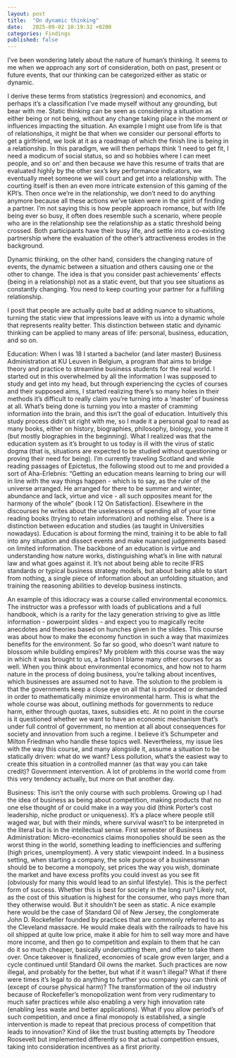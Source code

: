 ```yaml
---
layout: post
title:  "On dynamic thinking"
date:   2025-09-02 10:19:32 +0200
categories: Findings 
published: false
---
```

I’ve been wondering lately about the nature of human’s thinking. It seems to me when we approach any sort of consideration, both on past, present or future events, that our thinking can be categorized either as static or dynamic.

I derive these terms from statistics (regression) and economics, and perhaps it’s a classification I’ve made myself without any grounding, but bear with me. Static thinking can be seen as considering a situation as either being or not being, without any change taking place in the moment or influences impacting the situation. An example I might use from life is that of relationships, it might be that when we consider our personal efforts to get a girlfriend, we look at it as a roadmap of which the finish line is being in a relationship. In this paradigm, we will then perhaps think ‘I need to get fit, I need a modicum of social status, so and so hobbies where I can meet people, and so on’ and then because we have this resume of traits that are evaluated highly by the other sex’s key performance indicators, we eventually meet someone we will court and get into a relationship with. The courting itself is then an even more intricate extension of this gaming of the KPI’s. Then once we’re in the relationship, we don’t need to do anything anymore because all these actions we’ve taken were in the spirit of finding a partner. I’m not saying this is how people approach romance, but with life being ever so busy, it often does resemble such a scenario, where people who are in the relationship see the relationship as a static threshold being crossed. Both participants have their busy life, and settle into a co-existing partnership where the evaluation of the other’s attractiveness erodes in the background.

Dynamic thinking, on the other hand, considers the changing nature of events, the dynamic between a situation and others causing one or the other to change. The idea is that you consider past achievements’ effects (being in a relationship) not as a static event, but that you see situations as constantly changing. You need to keep courting your partner for a fulfilling relationship. 

I posit that people are actually quite bad at adding nuance to situations, turning the static view that impressions leave with us into a dynamic whole that represents reality better. This distinction between static and dynamic thinking can be applied to many areas of life: personal, business, education, and so on. 

Education:
When I was 18 I started a bachelor (and later master) Business Administration at KU Leuven in Belgium, a program that aims to bridge theory and practice to streamline business students for the real world. I started out in this overwhelmed by all the information I was supposed to study and get into my head, but through experiencing the cycles of courses and their supposed aims, I started realizing there’s so many holes in their methods it’s difficult to really claim you’re turning into a ‘master’ of business at all. What’s being done is turning you into a master of cramming information into the brain, and this isn’t the goal of education. Intuitively this study process didn’t sit right with me, so I made it a personal goal to read as many books, either on history, biographies, philosophy, biology, you name it (but mostly biographies in the beginning). What I realized was that the education system as it’s brought to us today is ill with the virus of static dogma (that is, situations are expected to be studied without questioning or proving their need for being). I’m currently traveling Scotland and while reading passages of Epictetus, the following stood out to me and provided a sort of Aha-Erlebnis: “Getting an education means learning to bring our will in line with the way things happen - which is to say, as the ruler of the universe arranged. He arranged for there to be summer and winter, abundance and lack, virtue and vice - all such opposites meant for the harmony of the whole” (book I 12 On Satisfaction). Elsewhere in the discourses he writes about the uselessness of spending all of your time reading books (trying to retain information) and nothing else. There is a distinction between education and studies (as taught in Universities nowadays). Education is about forming the mind, training it to be able to fall into any situation and dissect events and make nuanced judgements based on limited information. The backbone of an education is virtue and understanding how nature works, distinguishing what’s in line with natural law and what goes against it. It’s not about being able to recite IFRS standards or typical business strategy models, but about being able to start from nothing, a single piece of information about an unfolding situation, and training the reasoning abilities to develop business instincts. 

An example of this idiocracy was a course called environmental economics. The instructor was a professor with loads of publications and a full handbook, which is a rarity for the lazy generation striving to give as little information - powerpoint slides - and expect you to magically recite anecdotes and theories based on hunches given in the slides. This course was about how to make the economy function in such a way that maximizes benefits for the environment. So far so good, who doesn’t want nature to blossom while building empires? My problem with this course was the way in which it was brought to us, a fashion I blame many other courses for as well. When you think about environmental economics, and how not to harm nature in the process of doing business, you’re talking about incentives, which businesses are assumed not to have. The solution to the problem is that the governments keep a close eye on all that is produced or demanded in order to mathematically minimize environmental harm. This is what the whole course was about, outlining methods for governments to reduce harm, either through quotas, taxes, subsidies etc. At no point in the course is it questioned whether we want to have an economic mechanism that’s under full control of government, no mention at all about consequences for society and innovation from such a regime. I believe it’s Schumpeter and Milton Friedman who handle these topics well. Nevertheless, my issue lies with the way this course, and many alongside it, assume a situation to be statically driven: what do we want? Less pollution, what’s the easiest way to create this situation in a controlled manner (as that way you can take credit)? Government intervention. A lot of problems in the world come from this very tendency actually, but more on that another day.

Business: 
This isn’t the only course with such problems. Growing up I had the idea of business as being about competition, making products that no one else thought of or could make in a way you did (think Porter’s cost leadership, niche product or uniqueness). It’s a place where people still waged war, but with their minds, where survival wasn’t to be interpreted in the literal but is in the intellectual sense. First semester of Business Administration: Micro-economics claims monopolies should be seen as the worst thing in the world, something leading to inefficiencies and suffering (high prices, unemployment). A very static viewpoint indeed. In a business setting, when starting a company, the sole purpose of a businessman should be to become a monopoly, set prices the way you wish, dominate the market and have excess profits you could invest as you see fit (obviously for many this would lead to an sinful lifestyle). This is the perfect form of success. Whether this is best for society in the long run? Likely not, as the cost of this situation is highest for the consumer, who pays more than they otherwise would. But it shouldn’t be seen as static. A nice example here would be the case of Standard Oil of New Jersey, the conglomerate John D. Rockefeller founded by practices that are commonly referred to as the Cleveland massacre. He would make deals with the railroads to have his oil shipped at quite low price, make it able for him to sell way more and have more income, and then go to competition and explain to them that he can do it so much cheaper, basically undercutting them, and offer to take them over. Once takeover is finalized, economies of scale grow even larger, and a cycle continued until Standard Oil owns the market. Such practices are now illegal, and probably for the better, but what if it wasn’t illegal? What if there were times it’s legal to do anything to further you company you can think of (except of course physical harm)? The transformation of the oil industry because of Rockefeller’s monopolization went from very rudimentary to much safer practices while also enabling a very high innovation rate (enabling less waste and better applications). What if you allow period’s of such competition, and once a final monopoly is established, a single intervention is made to repeat that precious process of competition that leads to innovation? Kind of like the trust busting attempts by Theodore Roosevelt but implemented differently so that actual competition ensues, taking into consideration incentives as a first priority.
